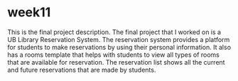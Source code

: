 # week11

This is the final project description.
The final project that I worked on is a UB Library Reservation System. The reservation system provides a platform for students to make reservations by using their personal information.
It also has a rooms template that helps with students to view all types of rooms that are available for reservation. 
The reservation list shows all the current and future reservations that are made by students. 
